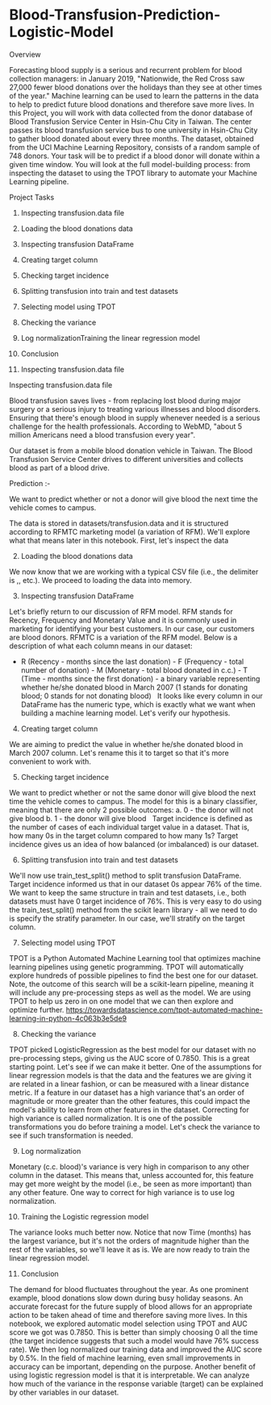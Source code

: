 # Blood-Transfusion-Prediction-Logistic-Model

Overview

Forecasting blood supply is a serious and recurrent problem for blood collection managers: in January 2019, "Nationwide, the Red Cross saw 27,000 fewer blood donations over the holidays than they see at other times of the year." Machine learning can be used to learn the patterns in the data to help to predict future blood donations and therefore save more lives.
In this Project, you will work with data collected from the donor database of Blood Transfusion Service Center in Hsin-Chu City in Taiwan. The center passes its blood transfusion service bus to one university in Hsin-Chu City to gather blood donated about every three months. The dataset, obtained from the UCI Machine Learning Repository, consists of a random sample of 748 donors. Your task will be to predict if a blood donor will donate within a given time window. You will look at the full model-building process: from inspecting the dataset to using the TPOT library to automate your Machine Learning pipeline.


Project Tasks

1. Inspecting transfusion.data file 
2. Loading the blood donations data 
3. Inspecting transfusion DataFrame 
4. Creating target column 
5. Checking target incidence 
6. Splitting transfusion into train and test datasets 
7. Selecting model using TPOT 
8. Checking the variance 
9.  Log normalizationTraining the linear regression model
10. Conclusion 






1. Inspecting transfusion.data file

Inspecting transfusion.data file

Blood transfusion saves lives - from replacing lost blood during major surgery or a serious injury to treating various illnesses and blood disorders. Ensuring that there's enough blood in supply whenever needed is a serious challenge for the health professionals. According to WebMD, "about 5 million Americans need a blood transfusion every year". 

Our dataset is from a mobile blood donation vehicle in Taiwan. The Blood Transfusion Service Center drives to different universities and collects blood as part of a blood drive. 


Prediction :-

We want to predict whether or not a donor will give blood the next time the vehicle comes to campus.

The data is stored in datasets/transfusion.data and it is structured according to RFMTC marketing model (a variation of RFM). We'll explore what that means later in this notebook. First, let's inspect the data



2. Loading the blood donations data

We now know that we are working with a typical CSV file (i.e., the delimiter is ,, etc.). We proceed to loading the data into memory.



3. Inspecting transfusion DataFrame

Let's briefly return to our discussion of RFM model. RFM stands for Recency, Frequency and Monetary Value and it is commonly used in marketing for identifying your best customers. In our case, our customers are blood donors.
RFMTC is a variation of the RFM model. Below is a description of what each column means in our dataset:
- R (Recency - months since the last donation) - F (Frequency - total number of donation) - M (Monetary - total blood donated in c.c.) - T (Time - months since the first donation) - a binary variable representing whether he/she donated blood in March 2007 (1 stands for donating blood; 0 stands for not donating blood)  
It looks like every column in our DataFrame has the numeric type, which is exactly what we want when building a machine learning model. Let's verify our hypothesis.


4. Creating target column

We are aiming to predict the value in whether he/she donated blood in March 2007 column. Let's rename this it to target so that it's more convenient to work with.



5. Checking target incidence

We want to predict whether or not the same donor will give blood the next time the vehicle comes to campus. 
The model for this is a binary classifier, meaning that there are only 2 possible outcomes:
a. 0 - the donor will not give blood b. 1 - the donor will give blood  
Target incidence is defined as the number of cases of each individual target value in a dataset. 
That is, how many 0s in the target column compared to how many 1s? 
Target incidence gives us an idea of how balanced (or imbalanced) is our dataset.


6. Splitting transfusion into train and test datasets

We'll now use train_test_split() method to split transfusion DataFrame.
Target incidence informed us that in our dataset 0s appear 76% of the time. We want to keep the same structure in train and test datasets, i.e., both datasets must have 0 target incidence of 76%. This is very easy to do using the train_test_split() method from the scikit learn library - all we need to do is specify the stratify parameter. In our case, we'll stratify on the target column.




7. Selecting model using TPOT

TPOT is a Python Automated Machine Learning tool that optimizes machine learning pipelines using genetic programming.
TPOT will automatically explore hundreds of possible pipelines to find the best one for our dataset. Note, the outcome of this search will be a scikit-learn pipeline, meaning it will include any pre-processing steps as well as the model.
We are using TPOT to help us zero in on one model that we can then explore and optimize further.
https://towardsdatascience.com/tpot-automated-machine-learning-in-python-4c063b3e5de9


8. Checking the variance

TPOT picked LogisticRegression as the best model for our dataset with no pre-processing steps, giving us the AUC score of 0.7850. This is a great starting point. Let's see if we can make it better.
One of the assumptions for linear regression models is that the data and the features we are giving it are related in a linear fashion, or can be measured with a linear distance metric. If a feature in our dataset has a high variance that's an order of magnitude or more greater than the other features, this could impact the model's ability to learn from other features in the dataset.
Correcting for high variance is called normalization. It is one of the possible transformations you do before training a model. Let's check the variance to see if such transformation is needed.


9. Log normalization

Monetary (c.c. blood)'s variance is very high in comparison to any other column in the dataset. This means that, unless accounted for, this feature may get more weight by the model (i.e., be seen as more important) than any other feature.
One way to correct for high variance is to use log normalization.



10. Training the Logistic regression model

The variance looks much better now. Notice that now Time (months) has the largest variance, but it's not the orders of magnitude higher than the rest of the variables, so we'll leave it as is.
We are now ready to train the linear regression model.



11. Conclusion

The demand for blood fluctuates throughout the year. As one prominent example, blood donations slow down during busy holiday seasons. An accurate forecast for the future supply of blood allows for an appropriate action to be taken ahead of time and therefore saving more lives.
In this notebook, we explored automatic model selection using TPOT and AUC score we got was 0.7850. This is better than simply choosing 0 all the time (the target incidence suggests that such a model would have 76% success rate). We then log normalized our training data and improved the AUC score by 0.5%. In the field of machine learning, even small improvements in accuracy can be important, depending on the purpose.
Another benefit of using logistic regression model is that it is interpretable. We can analyze how much of the variance in the response variable (target) can be explained by other variables in our dataset.




